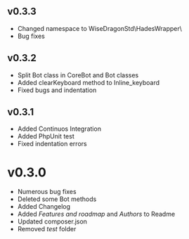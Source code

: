 ## v0.3.3
- Changed namespace to WiseDragonStd\\HadesWrapper\\
- Bug fixes

## v0.3.2
- Split Bot class in CoreBot and Bot classes
- Added clearKeyboard method to Inline_keyboard
- Fixed bugs and indentation

## v0.3.1
- Added Continuos Integration
- Added PhpUnit test
- Fixed indentation errors

# v0.3.0
- Numerous bug fixes
- Deleted some Bot methods
- Added Changelog
- Added _Features and roadmap_ and _Authors_ to Readme
- Updated composer.json
- Removed _test_ folder
